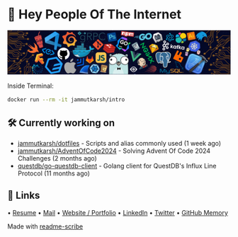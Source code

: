 # 👋 Hey People Of The Internet

![Image](https://github.com/JammUtkarsh/jammutkarsh/blob/main/github-banner.png?raw=true)

Inside Terminal:

```bash
docker run --rm -it jammutkarsh/intro
```

## 🛠️ Currently working on


- [jammutkarsh/dotfiles](https://github.com/jammutkarsh/dotfiles) - Scripts and alias commonly used (1 week ago)
- [jammutkarsh/AdventOfCode2024](https://github.com/jammutkarsh/AdventOfCode2024) - Solving Advent Of Code 2024 Challenges (2 months ago)
- [questdb/go-questdb-client](https://github.com/questdb/go-questdb-client) - Golang client for QuestDB&#39;s Influx Line Protocol (11 months ago)

## 🔗 Links

  &bullet; [Resume](https://links.utkarshchourasia.in/resume)
  &bullet; [Mail](mailto:mail@utkarshchourasia.in)
  &bullet; [Website / Portfolio](https://utkarshchourasia.in/)
  &bullet; [LinkedIn](https://www.linkedin.com/in/5utkarshc/)
  &bullet; [Twitter](https://twitter.com/JammUtkarsh)
  &bullet; [GitHub Memory](https://githubmemory.com/@JammUtkarsh)

Made with [readme-scribe](https://github.com/muesli/readme-scribe)
